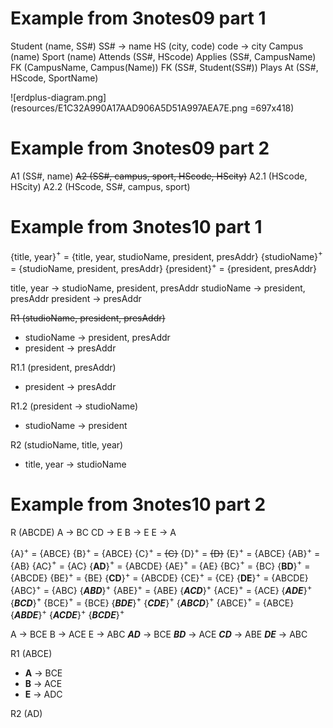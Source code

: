 # Example from 3notes09 part 1

Student (name, SS#) SS# -> name
HS (city, code) code -> city
Campus (name)
Sport (name)
Attends (SS#, HScode)
Applies (SS#, CampusName) FK (CampusName, Campus(Name)) FK (SS#, Student(SS#))
Plays At (SS#, HScode, SportName)

![erdplus-diagram.png](resources/E1C32A990A17AAD906A5D51A997AEA7E.png =697x418)

# Example from 3notes09 part 2

A1 (SS#, name)
~~A2 (SS#, campus, sport, HScode, HScity)~~
A2.1 (HScode, HScity)
A2.2 (HScode, SS#, campus, sport)

# Example from 3notes10 part 1

{title, year}$^+$ = {title, year, studioName, president, presAddr}
{studioName}$^+$ = {studioName, president, presAddr}
{president}$^+$ = {president, presAddr}

title, year -> studioName, president, presAddr
studioName -> president, presAddr
president -> presAddr

~~R1 (studioName, president, presAddr)~~
- studioName -> president, presAddr
- president -> presAddr

R1.1 (president, presAddr)
- president -> presAddr

R1.2 (president -> studioName)
- studioName -> president

R2 (studioName, title, year)
- title, year -> studioName

# Example from 3notes10 part 2

R (ABCDE)
A -> BC
CD -> E
B -> E
E -> A

{A}$^+$ = {ABCE}
{B}$^+$ = {ABCE}
{C}$^+$ = ~~{C}~~
{D}$^+$ = ~~{D}~~
{E}$^+$ = {ABCE}
{AB}$^+$ = {AB}
{AC}$^+$ = {AC}
{__AD__}$^+$ = {ABCDE}
{AE}$^+$ = {AE}
{BC}$^+$ = {BC}
{__BD__}$^+$ = {ABCDE}
{BE}$^+$ = {BE}
{__CD__}$^+$ = {ABCDE}
{CE}$^+$ = {CE}
{__DE__}$^+$ = {ABCDE}
{ABC}$^+$ = {ABC}
{_**ABD**_}$^+$
{ABE}$^+$ = {ABE}
{_**ACD**_}$^+$
{ACE}$^+$ = {ACE}
{_**ADE**_}$^+$
{_**BCD**_}$^+$
{BCE}$^+$ = {BCE}
{_**BDE**_}$^+$
{_**CDE**_}$^+$
{_**ABCD**_}$^+$
{ABCE}$^+$ = {ABCE}
{_**ABDE**_}$^+$
{_**ACDE**_}$^+$
{_**BCDE**_}$^+$

A -> BCE
B -> ACE
E -> ABC
_**AD**_ -> BCE
_**BD**_ -> ACE
_**CD**_ -> ABE
_**DE**_ -> ABC

R1 (ABCE)
- **A** -> BCE
- **B** -> ACE
- **E** -> ADC

R2 (AD) 